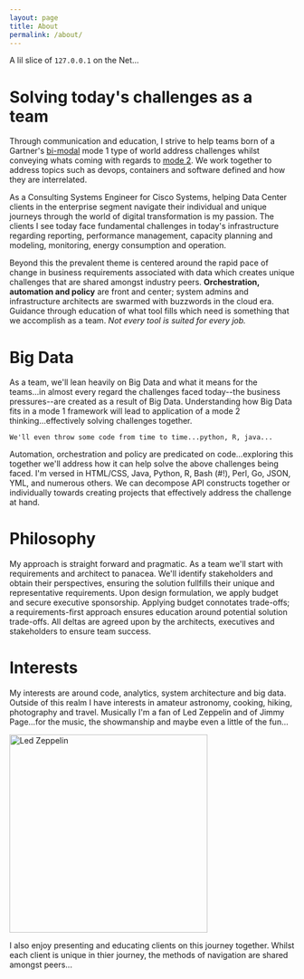 ```yaml
---
layout: page
title: About
permalink: /about/
---
```

A lil slice of `127.0.0.1` on the Net...

# Solving today's challenges as a team

Through communication and education, I strive to help teams born of a Gartner's [bi-modal](http://www.gartner.com/it-glossary/bimodal) mode 1 type of world address challenges whilst conveying whats coming with regards to [mode 2](https://en.wikipedia.org/wiki/Mode_2). We work together to address topics such as devops, containers and software defined and how they are interrelated. 

As a Consulting Systems Engineer for Cisco Systems, helping Data Center clients in the enterprise segment navigate their individual and unique journeys through the world of digital transformation is my passion. The clients I see today face fundamental challenges in today's infrastructure regarding reporting, performance management, capacity planning and modeling, monitoring, energy consumption and operation.

Beyond this the prevalent theme is centered around the rapid pace of change in business requirements associated with data which creates unique challenges that are shared amongst industry peers. **Orchestration, automation and policy** are front and center; system admins and infrastructure architects are swarmed with buzzwords in the cloud era. Guidance through education of what tool fills which need is something that we accomplish as a team. _Not every tool is suited for every job._

# Big Data

As a team, we'll lean heavily on Big Data and what it means for the teams...in almost every regard the challenges faced today--the business pressures--are created as a result of Big Data.  Understanding how Big Data fits in a mode 1 framework will lead to application of a mode 2 thinking...effectively solving challenges together.

```
We'll even throw some code from time to time...python, R, java...
```
Automation, orchestration and policy are predicated on code...exploring this together we'll address how it can help solve the above challenges being faced.  I'm versed in HTML/CSS, Java, Python, R, Bash (#!), Perl, Go, JSON, YML, and numerous others. We can decompose API constructs together or individually towards creating projects that effectively address the challenge at hand.

# Philosophy

My approach is straight forward and pragmatic. As a team we'll start with requirements and architect to panacea. We'll identify stakeholders and obtain their perspectives, ensuring the solution fullfills their unique and representative requirements. Upon design formulation, we apply budget and secure executive sponsorship. Applying budget connotates trade-offs; a requirements-first approach ensures education around potential solution trade-offs. All deltas are agreed upon by the architects, executives and stakeholders to ensure team success. 

# Interests

My interests are around code, analytics, system architecture and big data. Outside of this realm I have interests in amateur astronomy, cooking, hiking, photography and travel. Musically I'm a fan of Led Zeppelin and of Jimmy Page...for the music, the showmanship and maybe even a little of the fun...

<img src="{{ site.baseurl }}/assets/images/Live-Neal-Preston-at-Morrison-Hotel-Led-Zeppelin-Photo-by-Neal-Preston.jpg" alt="Led Zeppelin" style="width: 350px;" />

I also enjoy presenting and educating clients on this journey together. Whilst each client is unique in thier journey, the methods of navigation are shared amongst peers...


